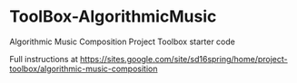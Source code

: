 # ToolBox-AlgorithmicMusic
Algorithmic Music Composition Project Toolbox starter code

Full instructions at https://sites.google.com/site/sd16spring/home/project-toolbox/algorithmic-music-composition
